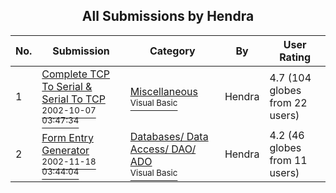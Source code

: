 ﻿<div align="center">

## All Submissions by Hendra

</div>

No.  | Submission | Category | By   | User Rating
---- | ---------- | -------- | ---- | -----------
1 | [Complete TCP To Serial & Serial To TCP<br /><sup>2002-10-07 03:47:34</sup>](https://github.com/Planet-Source-Code/hendra-complete-tcp-to-serial-serial-to-tcp__1-40588) | [Miscellaneous<br /><sup>Visual Basic</sup>](../ByCategory/miscellaneous__1-1.md) | Hendra | 4.7 (104 globes from 22 users)
2 | [Form Entry Generator<br /><sup>2002-11-18 03:44:04</sup>](https://github.com/Planet-Source-Code/hendra-form-entry-generator__1-40838) | [Databases/ Data Access/ DAO/ ADO<br /><sup>Visual Basic</sup>](../ByCategory/databases-data-access-dao-ado__1-6.md) | Hendra | 4.2 (46 globes from 11 users)
